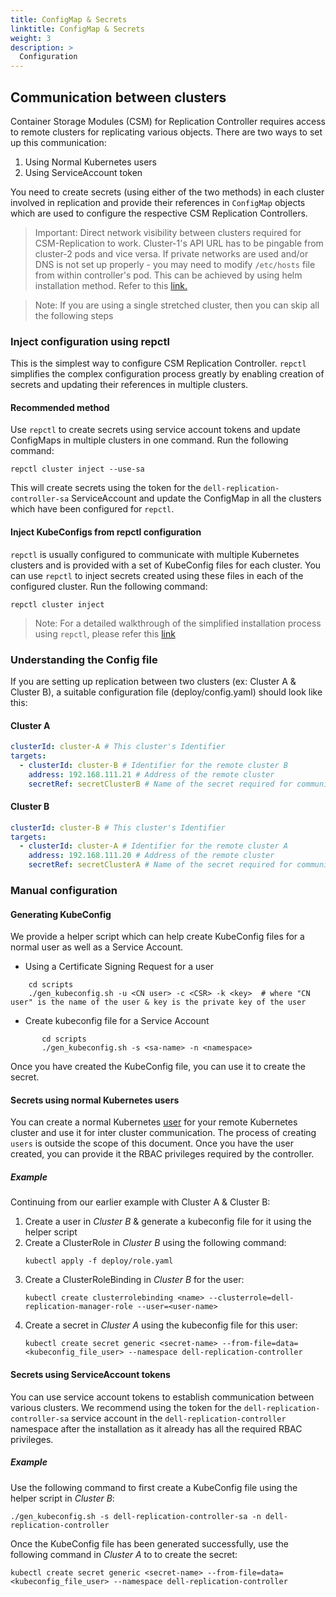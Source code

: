 ```yaml
---
title: ConfigMap & Secrets
linktitle: ConfigMap & Secrets
weight: 3
description: >
  Configuration
---
```


##  Communication between clusters
Container Storage Modules (CSM) for Replication Controller requires access to remote clusters for replicating various objects. There are two ways to set up this communication:
1. Using Normal Kubernetes users
2. Using ServiceAccount token

You need to create secrets (using either of the two methods) in each cluster involved in replication and provide their references in `ConfigMap` objects which are used to configure
the respective CSM Replication Controllers.

>Important: Direct network visibility between clusters required for CSM-Replication to work.
> Cluster-1's API URL has to be pingable from cluster-2 pods and vice versa. If private networks are used and/or DNS is not set up properly - you may need to modify `/etc/hosts` file from within controller's pod.
> This can be achieved by using helm installation method. Refer to this [link.](../installation/#using-the-installation-script)


>Note: If you are using a single stretched cluster, then you can skip all the following steps

### Inject configuration using repctl
This is the simplest way to configure CSM Replication Controller.
`repctl` simplifies the complex configuration process greatly by enabling creation of secrets and updating their references in multiple clusters.

#### Recommended method
Use `repctl` to create secrets using service account tokens and update ConfigMaps in multiple clusters in one command.
Run the following command:
```shell
repctl cluster inject --use-sa
```
This will create secrets using the token for the `dell-replication-controller-sa` ServiceAccount and update the ConfigMap in all the clusters
which have been configured for `repctl`.

#### Inject KubeConfigs from repctl configuration
`repctl` is usually configured to communicate with multiple Kubernetes clusters and is provided with a set of KubeConfig files for each cluster.
You can use `repctl` to inject secrets created using these files in each of the configured cluster.
Run the following command:
```shell
repctl cluster inject
```

>Note: For a detailed walkthrough of the simplified installation process using `repctl`, please refer this [link](../install-repctl)

### Understanding the Config file
If you are setting up replication between two clusters (ex: Cluster A & Cluster B), a suitable configuration file (deploy/config.yaml) should look like this:

#### Cluster A
```yaml
clusterId: cluster-A # This cluster's Identifier
targets: 
  - clusterId: cluster-B # Identifier for the remote cluster B
    address: 192.168.111.21 # Address of the remote cluster
    secretRef: secretClusterB # Name of the secret required for communication with Cluster B
```
#### Cluster B
```yaml
clusterId: cluster-B # This cluster's Identifier
targets: 
  - clusterId: cluster-A # Identifier for the remote cluster A
    address: 192.168.111.20 # Address of the remote cluster
    secretRef: secretClusterA # Name of the secret required for communication with Cluster A
```

### Manual configuration

#### Generating KubeConfig
We provide a helper script which can help create KubeConfig files for a normal user as well as a Service Account.
* Using a Certificate Signing Request for a user
```shell
    cd scripts
    ./gen_kubeconfig.sh -u <CN user> -c <CSR> -k <key>  # where "CN user" is the name of the user & key is the private key of the user
```
* Create kubeconfig file for a Service Account
```shell
       cd scripts
       ./gen_kubeconfig.sh -s <sa-name> -n <namespace>
```
Once you have created the KubeConfig file, you can use it to create the secret.

#### Secrets using normal Kubernetes users
You can create a normal Kubernetes [user](https://kubernetes.io/docs/reference/access-authn-authz/authentication/#users-in-kubernetes) for your remote
Kubernetes cluster and use it for inter cluster communication.  The process of creating `users` is outside the scope of this document.
Once you have the user created, you can provide it the RBAC privileges required by the controller.

##### Example
Continuing from our earlier example with Cluster A & Cluster B:
1. Create a user in _Cluster B_ & generate a kubeconfig file for it using the helper script
2. Create a ClusterRole in _Cluster B_ using the following command:
    ```shell
    kubectl apply -f deploy/role.yaml
    ```
3. Create a ClusterRoleBinding in _Cluster B_ for the user:
   ```shell
   kubectl create clusterrolebinding <name> --clusterrole=dell-replication-manager-role --user=<user-name>
   ```
4. Create a secret in _Cluster A_ using the kubeconfig file for this user:
   ```shell
   kubectl create secret generic <secret-name> --from-file=data=<kubeconfig_file_user> --namespace dell-replication-controller
   ```

#### Secrets using ServiceAccount tokens
You can use service account tokens to establish communication between various clusters.
We recommend using the token for the `dell-replication-controller-sa` service account in the `dell-replication-controller` namespace after the installation as it
already has all the required RBAC privileges.

##### Example
Use the following command to first create a KubeConfig file using the helper script in _Cluster B_:
```shell
./gen_kubeconfig.sh -s dell-replication-controller-sa -n dell-replication-controller
```
Once the KubeConfig file has been generated successfully, use the following command in _Cluster A_ to to create the secret:
```shell
kubectl create secret generic <secret-name> --from-file=data=<kubeconfig_file_user> --namespace dell-replication-controller
```
